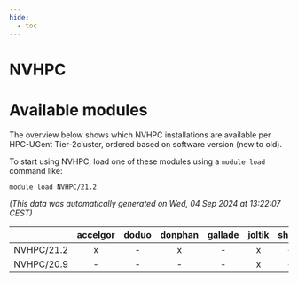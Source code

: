 ```yaml
---
hide:
  - toc
---
```


NVHPC
=====

# Available modules


The overview below shows which NVHPC installations are available per HPC-UGent Tier-2cluster, ordered based on software version (new to old).

To start using NVHPC, load one of these modules using a `module load` command like:

```shell
module load NVHPC/21.2
```

*(This data was automatically generated on Wed, 04 Sep 2024 at 13:22:07 CEST)*  

| |accelgor|doduo|donphan|gallade|joltik|shinx|skitty|
| :---: | :---: | :---: | :---: | :---: | :---: | :---: | :---: |
|NVHPC/21.2|x|-|x|-|x|-|-|
|NVHPC/20.9|-|-|-|-|x|-|-|

